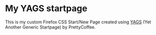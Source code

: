 # My YAGS startpage

This is my custom Firefox CSS Start/New Page created using [YAGS](https://github.com/PrettyCoffee/yet-another-generic-startpage?tab=readme-ov-file) (Yet Another Generic Startpage) by PrettyCoffee.
